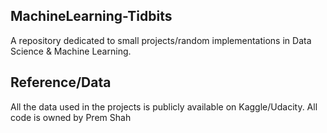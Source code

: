 ## MachineLearning-Tidbits
A repository dedicated to small projects/random implementations in Data Science & Machine Learning.

## Reference/Data

All the data used in the projects is publicly available on Kaggle/Udacity. All code is owned by Prem Shah
